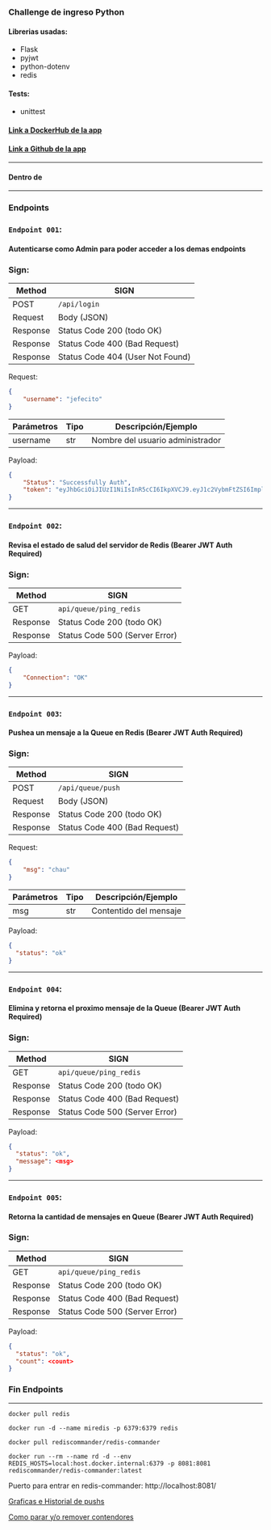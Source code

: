 ### Challenge de ingreso Python

#### Librerias usadas:
* Flask
* pyjwt
* python-dotenv
* redis

#### Tests: 
* unittest

#### [Link a DockerHub de la app]()

#### [Link a Github de la app]()
<hr/>

#### Dentro de 

<hr/>

### Endpoints

### `Endpoint 001`: 
#### Autenticarse como Admin para poder acceder a los demas endpoints

### Sign:


| Method   | SIGN                             |
|----------|----------------------------------|
| POST     | `/api/login`                     |
| Request  | Body (JSON)                      |
| Response | Status Code 200 (todo OK)        |
| Response | Status Code 400 (Bad Request)    |
| Response | Status Code 404 (User Not Found) |
Request:
```json
{
    "username": "jefecito"
}
```
| Parámetros   | Tipo | Descripción/Ejemplo              |
|--------------|------|----------------------------------|
| username     | str  | Nombre del usuario administrador |

Payload:
```json
{
    "Status": "Successfully Auth",
    "token": "eyJhbGciOiJIUzI1NiIsInR5cCI6IkpXVCJ9.eyJ1c2VybmFtZSI6ImplZmVjaXRvIiwiZXhwIjoxNjY4NzczMzY0fQ.kbsCYPHvcz32q1DTEOrbx2eZQknzlxu0NE4qvKemwjs"
}

```
<hr/>

### `Endpoint 002`:
#### Revisa el estado de salud del servidor de Redis (Bearer JWT Auth Required)

### Sign:   


| Method   | SIGN                           |
|----------|--------------------------------|
| GET      | `api/queue/ping_redis`         |
| Response | Status Code 200 (todo OK)      |
| Response | Status Code 500 (Server Error) |

Payload:
```json
{
    "Connection": "OK"
}
```
<hr/>

### `Endpoint 003`:
#### Pushea un mensaje a la Queue en Redis (Bearer JWT Auth Required)

### Sign:


| Method   | SIGN                          |
|----------|-------------------------------|
| POST     | `/api/queue/push`             |
| Request  | Body (JSON)                   |
| Response | Status Code 200 (todo OK)     |
| Response | Status Code 400 (Bad Request) |
Request:
```json
{
    "msg": "chau"
}
```
| Parámetros   | Tipo | Descripción/Ejemplo       |
|--------------|------|---------------------------|
| msg     | str  | Contentido del mensaje    | 

Payload:
```json
{
  "status": "ok"
}
```
<hr/>

### `Endpoint 004`:
#### Elimina y retorna el proximo mensaje de la Queue (Bearer JWT Auth Required)

### Sign:   


| Method   | SIGN                           |
|----------|--------------------------------|
| GET      | `api/queue/ping_redis`         |
| Response | Status Code 200 (todo OK)      |
| Response | Status Code 400 (Bad Request)  |
| Response | Status Code 500 (Server Error) |

Payload:
```json
{
  "status": "ok",
  "message": <msg>
}
```
<hr/>

### `Endpoint 005`:
#### Retorna la cantidad de mensajes en Queue (Bearer JWT Auth Required)

### Sign:   


| Method   | SIGN                           |
|----------|--------------------------------|
| GET      | `api/queue/ping_redis`         |
| Response | Status Code 200 (todo OK)      |
| Response | Status Code 400 (Bad Request)  |
| Response | Status Code 500 (Server Error) |

Payload:
```json
{
  "status": "ok",
  "count": <count>
}
```
### Fin Endpoints

<hr/>




```
docker pull redis

docker run -d --name miredis -p 6379:6379 redis

docker pull rediscommander/redis-commander

docker run --rm --name rd -d --env REDIS_HOSTS=local:host.docker.internal:6379 -p 8081:8081 rediscommander/redis-commander:latest  

```



Puerto para entrar en redis-commander: http://localhost:8081/ 

[Graficas e Historial de pushs](https://www.cybertalk.org/2022/03/03/youve-been-phished-what-to-do-next/)

[Como parar y/o remover contendores](https://www.ibm.com/docs/en/connect-direct/6.1.0?topic=container-stoprestart-procedure)